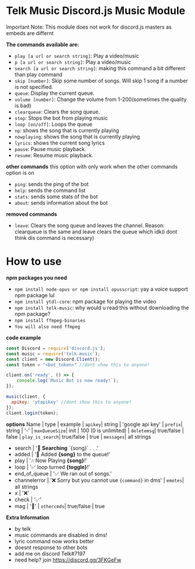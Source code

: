 # Telk Music Discord.js Music Module
Important Note: This module does not work for discord.js masters as embeds are differnt


__The commands available are:__  
* `play [a url or search string]`: Play a video/music
* `p [a url or search string]`: Play a video/music
* `search [a url or search string]`: making this command a bit different than play command
* `skip [number]`: Skip some number of songs. Will skip 1 song if a number is not specified.
* `queue`: Display the current queue.
* `volume [number]`: Change the volume from 1-200(sometimes the quality is bad)
* `clearqueue`: Clears the song queue.
* `stop`: Stops the bot from playing music
* `loop [on/off]`: Loops the queue
* `np`: shows the song that is currently playing
* `nowplaying`: shows the song that is currently playing
* `lyrics`: shows the current song lyrics
* `pause`: Pause music playback.
* `resume`: Resume music playback.

__other commands__
this option with only work when the other commands option is on
* `ping`: sends the ping of the bot
* `help`: sends the command list
* `stats`: sends some stats of the bot
* `about`: sends information about the bot

__removed commands__
* `leave`: Clears the song queue and leaves the channel.
Reason: clearqueue is the same and leave clears the queue which idk(i dont think dis command is necessary)


# How to use
__npm packages you need__
* `npm install node-opus or npm install opusscript`: yay a voice support npm package lul
* `npm install ytdl-core`: npm package for playing the video
* `npm install telk-music`: why would u read this without downloading the npm package?
* `npm install ffmpeg-binaries`
* `You will also need ffmpeg`

__code example__

```javascript
const Discord = require('discord.js');
const music = require('telk-music');
const client = new Discord.Client();
const token = "<bot_token>" //dont show this to anyone!

client.on('ready', () => {
    console.log(`Music Bot is now ready!`);
});

music(client, {
  apikey: 'ytapikey' //dont show this to anyone!
});
client.login(token);
```

__options__
Name | type | example
| `apikey`| string | 'google api key'
| `prefix`| string | '-'
| `maxQueueSize`| init | 100 (0 is unlimited)
| `deletemsg`| true/false | false
| `play_is_search`| true/false | true
| `messages`| all strings 
  - search | ':mag_right: **Searching**  \`{song}\` . . .'
  - added | ':musical_note: Added **{song}** to the queue!'
  - play | ':notes: Now Playing **{song}**!'
  - loop | ':white_check_mark: loop turned **{toggle}**!'
  - end_of_queue | ':white_check_mark: We ran out of songs.'
  - channelerror | ':x: Sorry but you cannot use `{command}` in dms'
| `emotes`| all strings
  - x | ':x:'
  - check | ':white_check_mark:'
  - mag | ':mag_right:'
| `othercmds`| true/false | true


__Extra Information__
* by telk
* music commands are disabled in dms!
* lyric command now works better
* doesnt response to other bots
* add me on discord Telk#7197
* need help? join https://discord.gg/3FKGeFw
